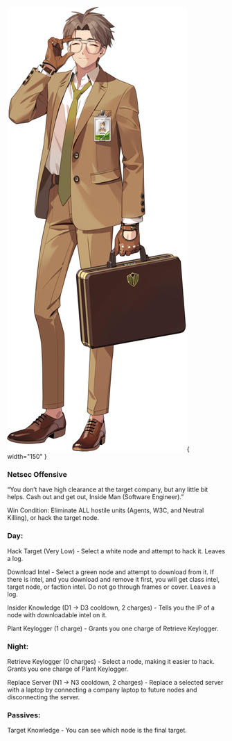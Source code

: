 ![insidemansoftwareengineer.png](Images/insidemansoftwareengineer.png){ width="150" }

### **Netsec Offensive**

“You don’t have high clearance at the target company, but any little bit helps. Cash out and get out, Inside Man (Software Engineer).”

Win Condition: Eliminate ALL hostile units (Agents, W3C, and Neutral Killing), or hack the target node.

### **Day:**

Hack Target (Very Low) - Select a white node and attempt to hack it. Leaves a log.

Download Intel - Select a green node and attempt to download from it. If there is intel, and you download and remove it first, you will get class intel, target node, or faction intel. Do not go through frames or cover. Leaves a log.

Insider Knowledge (D1 -> D3 cooldown, 2 charges) - Tells you the IP of a node with downloadable intel on it.

Plant Keylogger (1 charge) - Grants you one charge of Retrieve Keylogger.

### **Night:**

Retrieve Keylogger (0 charges) - Select a node, making it easier to hack. Grants you one charge of Plant Keylogger.

Replace Server (N1 -> N3 cooldown, 2 charges) - Replace a selected server with a laptop by connecting a company laptop to future nodes and disconnecting the server.

### **Passives:**

Target Knowledge - You can see which node is the final target.